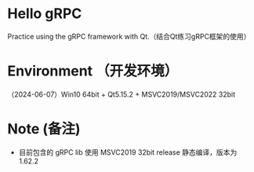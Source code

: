 # Hello gRPC
Practice using the gRPC framework with Qt.（结合Qt练习gRPC框架的使用）

# Environment （开发环境）
（2024-06-07）Win10 64bit + Qt5.15.2 + MSVC2019/MSVC2022 32bit

# Note (备注)
- 目前包含的 gRPC lib 使用 MSVC2019 32bit release 静态编译，版本为 1.62.2

